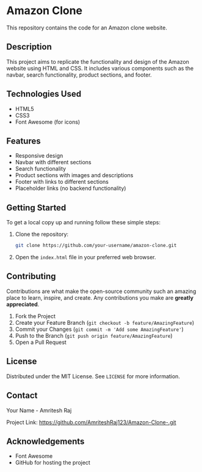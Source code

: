 # Amazon Clone

This repository contains the code for an Amazon clone website.

## Description

This project aims to replicate the functionality and design of the Amazon website using HTML and CSS. It includes various components such as the navbar, search functionality, product sections, and footer.

## Technologies Used

- HTML5
- CSS3
- Font Awesome (for icons)

## Features

- Responsive design
- Navbar with different sections
- Search functionality
- Product sections with images and descriptions
- Footer with links to different sections
- Placeholder links (no backend functionality)

## Getting Started

To get a local copy up and running follow these simple steps:

1. Clone the repository:
   ```sh
   git clone https://github.com/your-username/amazon-clone.git
   ```
2. Open the `index.html` file in your preferred web browser.

## Contributing

Contributions are what make the open-source community such an amazing place to learn, inspire, and create. Any contributions you make are **greatly appreciated**.

1. Fork the Project
2. Create your Feature Branch (`git checkout -b feature/AmazingFeature`)
3. Commit your Changes (`git commit -m 'Add some AmazingFeature'`)
4. Push to the Branch (`git push origin feature/AmazingFeature`)
5. Open a Pull Request

## License

Distributed under the MIT License. See `LICENSE` for more information.

## Contact

Your Name - Amritesh Raj

Project Link: https://github.com/AmriteshRaj123/Amazon-Clone-.git

## Acknowledgements

- Font Awesome
- GitHub for hosting the project

